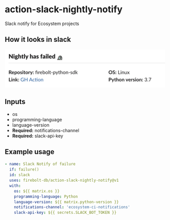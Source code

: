 # action-slack-nightly-notify
Slack notify for Ecosystem projects

## How it looks in slack
![Result](./example_result.png)

## Inputs

- os
- programming-language
- language-version
- **Required:** notifications-channel
- **Required:** slack-api-key

## Example usage

```yml
- name: Slack Notify of failure
  if: failure()
  id: slack
  uses: firebolt-db/action-slack-nightly-notify@v1
  with:
    os: ${{ matrix.os }}
    programming-language: Python
    language-version: ${{ matrix.python-version }}
    notifications-channel: 'ecosystem-ci-notifications'
    slack-api-key: ${{ secrets.SLACK_BOT_TOKEN }}
```